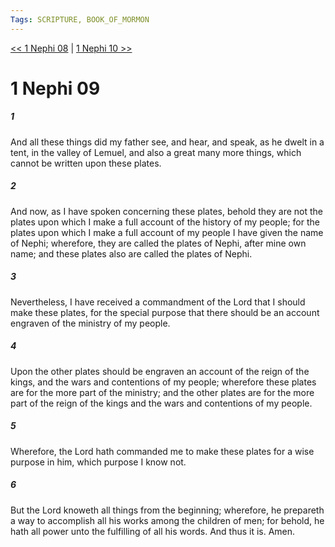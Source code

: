 ```yaml
---
Tags: SCRIPTURE, BOOK_OF_MORMON
---
```


[<< 1 Nephi 08](BOOK_OF_MORMON/01_1_Nephi/1_Nephi_08.md) | [1 Nephi 10 >>](BOOK_OF_MORMON/01_1_Nephi/1_Nephi_10.md)

# 1 Nephi 09

##### 1
 And all these things did my father see, and hear, and speak, as he dwelt in a tent, in the valley of Lemuel, and also a great many more things, which cannot be written upon these plates.
##### 2
 And now, as I have spoken concerning these plates, behold they are not the plates upon which I make a full account of the history of my people; for the plates upon which I make a full account of my people I have given the name of Nephi; wherefore, they are called the plates of Nephi, after mine own name; and these plates also are called the plates of Nephi.
##### 3
 Nevertheless, I have received a commandment of the Lord that I should make these plates, for the special purpose that there should be an account engraven of the ministry of my people.
##### 4
 Upon the other plates should be engraven an account of the reign of the kings, and the wars and contentions of my people; wherefore these plates are for the more part of the ministry; and the other plates are for the more part of the reign of the kings and the wars and contentions of my people.
##### 5
 Wherefore, the Lord hath commanded me to make these plates for a wise purpose in him, which purpose I know not.
##### 6
 But the Lord knoweth all things from the beginning; wherefore, he prepareth a way to accomplish all his works among the children of men; for behold, he hath all power unto the fulfilling of all his words. And thus it is. Amen.
